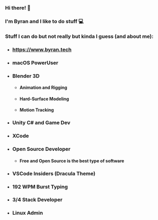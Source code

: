 ### Hi there! 👋

### I'm Byran and I like to do stuff  💻 

### Stuff I can do but not really but kinda I guess (and about me):



* ### https://www.byran.tech 
* ### macOS PowerUser
* ### Blender 3D
  - #### Animation and Rigging
  - #### Hard-Surface Modeling
  - #### Motion Tracking
* ### Unity C# and Game Dev
* ### XCode
* ### Open Source Developer
  - #### Free and Open Source is the best type of software
* ### VSCode Insiders (Dracula Theme)
* ### 192 WPM Burst Typing
* ### 3/4 Stack Developer
* ### Linux Admin

